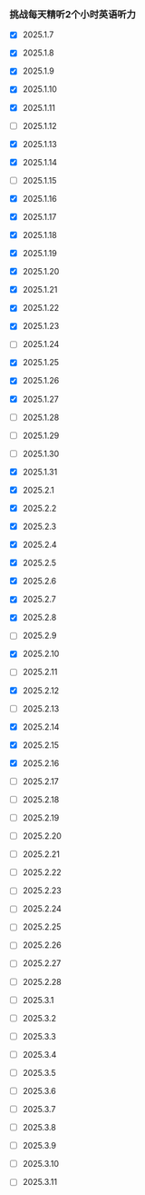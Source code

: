 ### 挑战每天精听2个小时英语听力

- [x] 2025.1.7

- [x] 2025.1.8

- [x] 2025.1.9

- [x] 2025.1.10

- [x] 2025.1.11

- [ ] 2025.1.12

- [x] 2025.1.13

- [x] 2025.1.14

- [ ] 2025.1.15

- [x] 2025.1.16

- [x] 2025.1.17

- [x] 2025.1.18

- [x] 2025.1.19

- [x] 2025.1.20

- [x] 2025.1.21

- [x] 2025.1.22

- [x] 2025.1.23

- [ ] 2025.1.24

- [x] 2025.1.25

- [x] 2025.1.26

- [x] 2025.1.27

- [ ] 2025.1.28

- [ ] 2025.1.29

- [ ] 2025.1.30

- [x] 2025.1.31

- [x] 2025.2.1

- [x] 2025.2.2

- [x] 2025.2.3

- [x] 2025.2.4

- [x] 2025.2.5

- [x] 2025.2.6

- [x] 2025.2.7

- [x] 2025.2.8

- [ ] 2025.2.9

- [x] 2025.2.10

- [ ] 2025.2.11

- [x] 2025.2.12

- [ ] 2025.2.13

- [x] 2025.2.14

- [x] 2025.2.15

- [x] 2025.2.16

- [ ] 2025.2.17

- [ ] 2025.2.18

- [ ] 2025.2.19

- [ ] 2025.2.20

- [ ] 2025.2.21

- [ ] 2025.2.22

- [ ] 2025.2.23

- [ ] 2025.2.24

- [ ] 2025.2.25

- [ ] 2025.2.26

- [ ] 2025.2.27

- [ ] 2025.2.28

- [ ] 2025.3.1

- [ ] 2025.3.2

- [ ] 2025.3.3

- [ ] 2025.3.4

- [ ] 2025.3.5

- [ ] 2025.3.6

- [ ] 2025.3.7

- [ ] 2025.3.8

- [ ] 2025.3.9

- [ ] 2025.3.10

- [ ] 2025.3.11